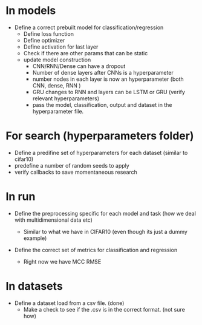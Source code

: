 
# In models
- Define a correct prebuilt model for classification/regression
    - Define loss function
    - Define optimizer
    - Define activation for last layer
    - Check if there are other params that can be static
    - update model construction
        - CNN/RNN/Dense can have a dropout
        - Number of dense layers after CNNs is a hyperparameter
        - number nodes in each layer is now an hyperparameter (both CNN, dense, RNN )
        - GRU changes to RNN and layers can be LSTM or GRU (verify relevant hyperparameters)
        - pass the model, classification, output and dataset in the hyperparameter file.

# For search (hyperparameters folder)
- Define a predifine set of hyperparameters for each dataset (similar to cifar10)
- predefine a number of random seeds to apply
- verify callbacks to save momentaneous research

# In run
- Define the preprocessing specific for each model and task (how we deal with multidimensional data etc)
    - Similar to what we have in CIFAR10 (even though its just a dummy example)

- Define the correct set of metrics for classification and regression
    - Right now we have MCC RMSE

# In datasets
-  Define a dataset load from a csv file. (done)
    - Make a check to see if the .csv is in the correct format. (not sure how)

